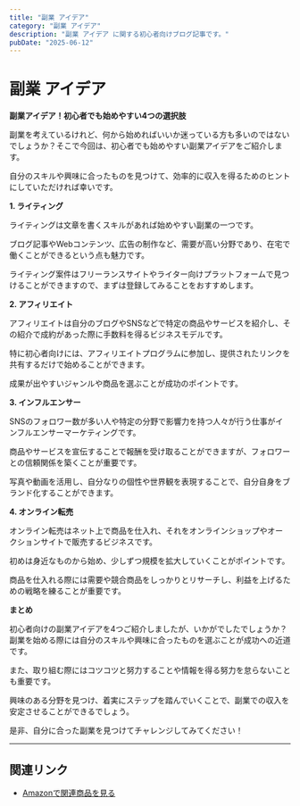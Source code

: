 ```yaml
---
title: "副業 アイデア"
category: "副業 アイデア"
description: "副業 アイデア に関する初心者向けブログ記事です。"
pubDate: "2025-06-12"
---
```


# 副業 アイデア

**副業アイデア！初心者でも始めやすい4つの選択肢**

副業を考えているけれど、何から始めればいいか迷っている方も多いのではないでしょうか？そこで今回は、初心者でも始めやすい副業アイデアをご紹介します。

自分のスキルや興味に合ったものを見つけて、効率的に収入を得るためのヒントにしていただければ幸いです。



**1. ライティング**

ライティングは文章を書くスキルがあれば始めやすい副業の一つです。

ブログ記事やWebコンテンツ、広告の制作など、需要が高い分野であり、在宅で働くことができるという点も魅力です。

ライティング案件はフリーランスサイトやライター向けプラットフォームで見つけることができますので、まずは登録してみることをおすすめします。



**2. アフィリエイト**

アフィリエイトは自分のブログやSNSなどで特定の商品やサービスを紹介し、その紹介で成約があった際に手数料を得るビジネスモデルです。

特に初心者向けには、アフィリエイトプログラムに参加し、提供されたリンクを共有するだけで始めることができます。

成果が出やすいジャンルや商品を選ぶことが成功のポイントです。



**3. インフルエンサー**

SNSのフォロワー数が多い人や特定の分野で影響力を持つ人々が行う仕事がインフルエンサーマーケティングです。

商品やサービスを宣伝することで報酬を受け取ることができますが、フォロワーとの信頼関係を築くことが重要です。

写真や動画を活用し、自分なりの個性や世界観を表現することで、自分自身をブランド化することができます。



**4. オンライン転売**

オンライン転売はネット上で商品を仕入れ、それをオンラインショップやオークションサイトで販売するビジネスです。

初めは身近なものから始め、少しずつ規模を拡大していくことがポイントです。

商品を仕入れる際には需要や競合商品をしっかりとリサーチし、利益を上げるための戦略を練ることが重要です。



**まとめ**

初心者向けの副業アイデアを4つご紹介しましたが、いかがでしたでしょうか？副業を始める際には自分のスキルや興味に合ったものを選ぶことが成功への近道です。

また、取り組む際にはコツコツと努力することや情報を得る努力を怠らないことも重要です。

興味のある分野を見つけ、着実にステップを踏んでいくことで、副業での収入を安定させることができるでしょう。

是非、自分に合った副業を見つけてチャレンジしてみてください！

---

## 関連リンク

- [Amazonで関連商品を見る](https://www.amazon.co.jp/s?k=%E5%89%AF%E6%A5%AD+%E3%82%A2%E3%82%A4%E3%83%87%E3%82%A2&tag=autowritehubai-22)
